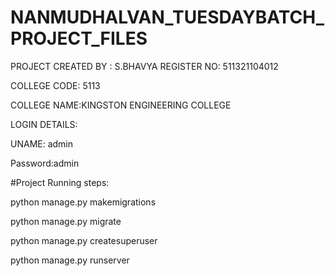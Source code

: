 # NANMUDHALVAN_TUESDAYBATCH_PROJECT_FILES

PROJECT CREATED BY : S.BHAVYA
REGISTER NO: 511321104012

COLLEGE CODE: 5113

COLLEGE NAME:KINGSTON ENGINEERING COLLEGE




LOGIN DETAILS:


UNAME: admin


Password:admin




#Project Running steps:

python manage.py makemigrations

python manage.py migrate

python manage.py createsuperuser

python manage.py runserver
